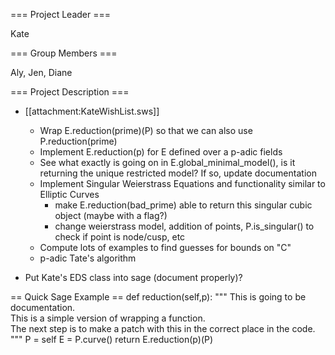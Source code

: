 === Project Leader ===

Kate

=== Group Members ===

Aly, Jen, Diane

=== Project Description ===

* [[attachment:KateWishList.sws]]
  * Wrap E.reduction(prime)(P) so that we can also use P.reduction(prime)
  * Implement E.reduction(p) for E defined over a p-adic fields 
  * See what exactly is going on in E.global_minimal_model(), is it returning the unique restricted model?  If so, update documentation
  * Implement Singular Weierstrass Equations and functionality similar to Elliptic Curves
     * make E.reduction(bad_prime) able to return this singular cubic object (maybe with a flag?)
     * change weierstrass model, addition of points, P.is_singular() to check if point is node/cusp, etc
  * Compute lots of examples to find guesses for bounds on "C"
  * p-adic Tate's algorithm

* Put Kate's EDS class into sage (document properly)?

== Quick Sage Example ==
def reduction(self,p):
    """
    This is going to be documentation.  
    This is a simple version of wrapping a function.  
    The next step is to make a patch with this in the correct place in the code.
    """
    P = self
    E = P.curve()
    return E.reduction(p)(P)
